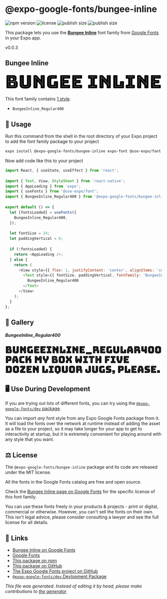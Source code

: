 # @expo-google-fonts/bungee-inline

![npm version](https://flat.badgen.net/npm/v/@expo-google-fonts/bungee-inline)
![license](https://flat.badgen.net/github/license/expo/google-fonts)
![publish size](https://flat.badgen.net/packagephobia/install/@expo-google-fonts/bungee-inline)
![publish size](https://flat.badgen.net/packagephobia/publish/@expo-google-fonts/bungee-inline)

This package lets you use the [**Bungee Inline**](https://fonts.google.com/specimen/Bungee+Inline) font family from [Google Fonts](https://fonts.google.com/) in your Expo app.

v0.0.3

## Bungee Inline

![Bungee Inline](./font-family.png)

This font family contains [1 style](#gallery).

- `BungeeInline_Regular400`

## 🔡 Usage

Run this command from the shell in the root directory of your Expo project to add the font family package to your project
```sh
expo install @expo-google-fonts/bungee-inline expo-font @use-expo/font
```

Now add code like this to your project
```js
import React, { useState, useEffect } from 'react';

import { Text, View, StyleSheet } from 'react-native';
import { AppLoading } from 'expo';
import { useFonts } from '@use-expo/font';
import { BungeeInline_Regular400 } from '@expo-google-fonts/bungee-inline';

export default () => {
  let [fontsLoaded] = useFonts({
    BungeeInline_Regular400,
  });

  let fontSize = 24;
  let paddingVertical = 6;

  if (!fontsLoaded) {
    return <AppLoading />;
  } else {
    return (
      <View style={{ flex: 1, justifyContent: 'center', alignItems: 'center' }}>
        <Text style={{ fontSize, paddingVertical, fontFamily: 'BungeeInline_Regular400' }}>
          BungeeInline_Regular400
        </Text>
      </View>
    );
  }
};

```

## 📖 Gallery

##### BungeeInline_Regular400
![BungeeInline_Regular400](./c34108c66136e4485dbe7f75f62e6d782066911952901a3b1657b8d37d5bf414.ttf.png)


## 🖥️ Use During Development

If you are trying out lots of different fonts, you can try using the [`@expo-google-fonts/dev` package](https://github.com/expo/google-fonts/tree/master/font-packages/dev#readme).

You can import *any* font style from any Expo Google Fonts package from it. It will load the fonts
over the network at runtime instead of adding the asset as a file to your project, so it may take longer
for your app to get to interactivity at startup, but it is extremely convenient
for playing around with any style that you want.

## ⚖️ License

The `@expo-google-fonts/bungee-inline` package and its code are released under the MIT license.

All the fonts in the Google Fonts catalog are free and open source.

Check the [Bungee Inline page on Google Fonts](https://fonts.google.com/specimen/Bungee+Inline) for the specific license of this font family.

You can use these fonts freely in your products & projects - print or digital, commercial or otherwise. However, you can't sell the fonts on their own. This isn't legal advice, please consider consulting a lawyer and see the full license for all details.

## 🔗 Links

- [Bungee Inline on Google Fonts](https://fonts.google.com/specimen/Bungee+Inline)
- [Google Fonts](https://fonts.google.com/)
- [This package on npm](https://www.npmjs.com/package/@expo-google-fonts/bungee-inline)
- [This package on GitHub](https://github.com/expo/google-fonts/tree/master/font-packages/bungee-inline)
- [The Expo Google Fonts project on GitHub](https://github.com/expo/google-fonts)
- [`@expo-google-fonts/dev` Devlopment Package](https://github.com/expo/google-fonts/tree/master/font-packages/dev)


*This file was generated. Instead of editing it by head, please make contributions to [the generator](https://github.com/expo/google-fonts/tree/master/packages/generator)*
